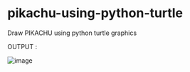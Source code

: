 # pikachu-using-python-turtle
Draw PIKACHU using python turtle graphics

OUTPUT :

![image](https://user-images.githubusercontent.com/90324172/158647452-74f5310e-25a3-4aae-9789-6aa2c92f66f4.png)



